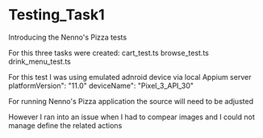 ﻿# Testing_Task1
Introducing the Nenno's Pizza tests

For this three tasks were created:
cart_test.ts
browse_test.ts
drink_menu_test.ts

For this test I was using emulated adnroid device via local Appium server
platformVersion": "11.0"
deviceName": "Pixel_3_API_30"

For running Nenno's Pizza application the source will need to be adjusted

However I ran into an issue when I had to compear images and I could not manage define the related actions
